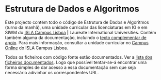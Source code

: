 Estrutura de Dados e Algoritmos
===============================

Este projecto contém todo o código de Estrutura de Dados e Algoritmos (turno da manhã), uma unidade curricular das licenciaturas em IG e em SIWM do [ISLA Campus Lisboa](http://www.isla.pt/) | Laureate International Universities. Contém também alguma da documentação, incluindo o [texto complementar de apoio](http://mmsequeira.github.com/eda/aed-c/texto.pdf). Para mais informação, consultar a unidade curricular no [Campus Online](http://campusonline.isla.pt/) do ISLA Campus Lisboa.

Todos os ficheiros com código fonte estão documentados. Ver a [lista dos ficheiros documentados](http://mmsequeira.github.com/eda/docs/). Logo que possível tentar-se-á encontrar uma forma simples de dar acesso a essa documentação sem que seja necessário adivinhar os correspondentes URL. 
